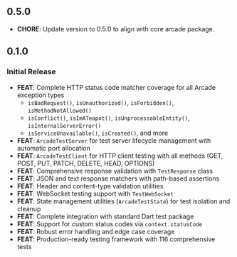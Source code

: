 ## 0.5.0

- **CHORE**: Update version to 0.5.0 to align with core arcade package.

## 0.1.0

### Initial Release

- **FEAT**: Complete HTTP status code matcher coverage for all Arcade exception types
  - `isBadRequest()`, `isUnauthorized()`, `isForbidden()`, `isMethodNotAllowed()`
  - `isConflict()`, `isImATeapot()`, `isUnprocessableEntity()`, `isInternalServerError()`
  - `isServiceUnavailable()`, `isCreated()`, and more
- **FEAT**: `ArcadeTestServer` for test server lifecycle management with automatic port allocation
- **FEAT**: `ArcadeTestClient` for HTTP client testing with all methods (GET, POST, PUT, PATCH, DELETE, HEAD, OPTIONS)
- **FEAT**: Comprehensive response validation with `TestResponse` class
- **FEAT**: JSON and text response matchers with path-based assertions
- **FEAT**: Header and content-type validation utilities
- **FEAT**: WebSocket testing support with `TestWebSocket`
- **FEAT**: State management utilities (`ArcadeTestState`) for test isolation and cleanup
- **FEAT**: Complete integration with standard Dart test package
- **FEAT**: Support for custom status codes via `context.statusCode`
- **FEAT**: Robust error handling and edge case coverage
- **FEAT**: Production-ready testing framework with 116 comprehensive tests
